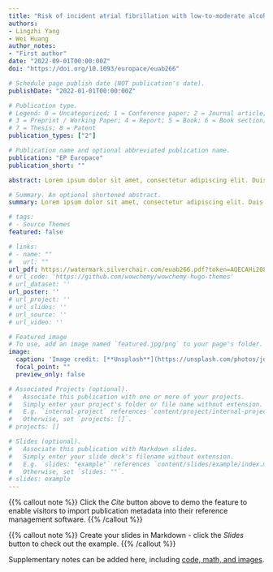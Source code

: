 ```yaml
---
title: "Risk of incident atrial fibrillation with low-to-moderate alcohol consumption is associated with gender, region, alcohol category: a systematic review and meta-analysis"
authors:
- Lingzhi Yang
- Wei Huang
author_notes:
- "First author"
date: "2022-09-01T00:00:00Z"
doi: "https://doi.org/10.1093/europace/euab266"

# Schedule page publish date (NOT publication's date).
publishDate: "2022-01-01T00:00:00Z"

# Publication type.
# Legend: 0 = Uncategorized; 1 = Conference paper; 2 = Journal article;
# 3 = Preprint / Working Paper; 4 = Report; 5 = Book; 6 = Book section;
# 7 = Thesis; 8 = Patent
publication_types: ["2"]

# Publication name and optional abbreviated publication name.
publication: "EP Europace"
publication_short: ""

abstract: Lorem ipsum dolor sit amet, consectetur adipiscing elit. Duis posuere tellus ac convallis placerat. Proin tincidunt magna sed ex sollicitudin condimentum. Sed ac faucibus dolor, scelerisque sollicitudin nisi. Cras purus urna, suscipit quis sapien eu, pulvinar tempor diam. Quisque risus orci, mollis id ante sit amet, gravida egestas nisl. Sed ac tempus magna. Proin in dui enim. Donec condimentum, sem id dapibus fringilla, tellus enim condimentum arcu, nec volutpat est felis vel metus. Vestibulum sit amet erat at nulla eleifend gravida.

# Summary. An optional shortened abstract.
summary: Lorem ipsum dolor sit amet, consectetur adipiscing elit. Duis posuere tellus ac convallis placerat. Proin tincidunt magna sed ex sollicitudin condimentum.

# tags:
# - Source Themes
featured: false

# links:
# - name: ""
#   url: ""
url_pdf: https://watermark.silverchair.com/euab266.pdf?token=AQECAHi208BE49Ooan9kkhW_Ercy7Dm3ZL_9Cf3qfKAc485ysgAAAsswggLHBgkqhkiG9w0BBwagggK4MIICtAIBADCCAq0GCSqGSIb3DQEHATAeBglghkgBZQMEAS4wEQQMB31evVi7WPj4YNV8AgEQgIICfrI8IK-ceIFKrRq2Pjd0eYvBbOOWTiHLz8c5H4CkyUzTgQlqRqYBdICcYwBO6imtSGzYrb53kPIqzUpfOhn2hc3JnpqmhFhQfWEAraCuAgajfvRX8KLu1CxNMuyaiUkl6ck1s8pBmJp24THbhLRDUuXZzpRi2h1kpIYNOoeLzduSSnND8jeM7cldfOUmTU8FYiBW_YyMCaRO1y1ez4MQjuTeXxLqKeDpRZOJE7ZoRZvm3C_64zv6o1cBQ-0ycwERicmKPePbchYXVJMGwaAW42SwWTAX6WRE6IM4-ZG0bkxMAixZnIG6ty3zzoX3wWjM4z3Je3Bkttyxld6bZ5lpthx0iPT3mcC9HhJrEoE-xMQuL-HwtnF3z3rozbHfwzV3Wxkzn7JLAYFHxRLiqtmBy-PsBGhbyj8mXjxBt5p8KBaH8O59xiskXWO4etAs4rhRGcYyeTklML-YI9QVEl-UWVQnGujqj9Mi_oQwzSXx2T1MiLv_52RNhTc0itSTsYUwxwetPo7VnnoWqmbEO9FdclTL3NyhZPp6jTuOgZjfVCyhzF1cQrB_oEqgG_CW5edBJ4d9zkvda_1j9S7Xg0NhdwUkix_Fva7vhVFgK0XUzcT3QipCGW7pZR0X-J3ejVQxDFu6ti1CJ-11G6uoPnRJQyyssZKHis2bPloEEKzaMWmvG3xBCHkOaonVXc7ZWqCnMq5LiR9cX8xxoyT19VEX88qJAJTyEsiY-oIevwH-DQSb88yF9T4YYYBi5KVQMFwY--sVm4PzdG-MHIKjDY9hZm5qs0I_L2pKqcT3-ZnlEmjBLuw8whMwR4ZoVlAltQJLu5E-uYrh7yNcipgU3jEN
# url_code: 'https://github.com/wowchemy/wowchemy-hugo-themes'
# url_dataset: ''
url_poster: ''
# url_project: ''
# url_slides: ''
# url_source: ''
# url_video: ''

# Featured image
# To use, add an image named `featured.jpg/png` to your page's folder. 
image:
  caption: 'Image credit: [**Unsplash**](https://unsplash.com/photos/jdD8gXaTZsc)'
  focal_point: ""
  preview_only: false

# Associated Projects (optional).
#   Associate this publication with one or more of your projects.
#   Simply enter your project's folder or file name without extension.
#   E.g. `internal-project` references `content/project/internal-project/index.md`.
#   Otherwise, set `projects: []`.
# projects: []

# Slides (optional).
#   Associate this publication with Markdown slides.
#   Simply enter your slide deck's filename without extension.
#   E.g. `slides: "example"` references `content/slides/example/index.md`.
#   Otherwise, set `slides: ""`.
# slides: example
---
```


{{% callout note %}}
Click the *Cite* button above to demo the feature to enable visitors to import publication metadata into their reference management software.
{{% /callout %}}

{{% callout note %}}
Create your slides in Markdown - click the *Slides* button to check out the example.
{{% /callout %}}

Supplementary notes can be added here, including [code, math, and images](https://wowchemy.com/docs/writing-markdown-latex/).
